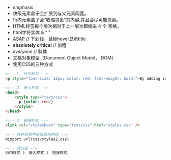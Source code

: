 - <em> emphasis </em>
- 块级元素盒子会扩展到与父元素同宽。
- 行内元素盒子会“收缩包裹”其内容,并且会尽可能包紧。
- HTML标签每个层次相对于上一层次都缩进 4 个 空格，
- html字符实体 &amp; &ldquo; &rdquo;
- <abbr title="As soon as possible">ASAP</abbr>  // 下划线，鼠标hover显示title
- <strong>absolutely critical</strong> // 加粗
- <em>everyone</em>  // 斜体
- 文档对象模型（Document Object Model， DOM）
- 使用CSS的三种方式
```html
<!-- 1. 行内样式 -->
<p style="font-size: 12px; color: red; font-weight: bold;">By adding inline CSS styling to this paragraph, you override the default styles.</p>

<!-- 2. 嵌入样式 -->
<head>
    <style type="text/css">
      p {color: red;}
    </style>
</head>

<!-- 3. 链接样式 -->
<link rel="stylesheet" type="text/css" href="styles.css" />

<!-- 在样式表中链接其他样式 -->
@import url(css/styles2.css)

<!-- 优先级 -->
行内样式 》 嵌入样式 》 链接样式
```
